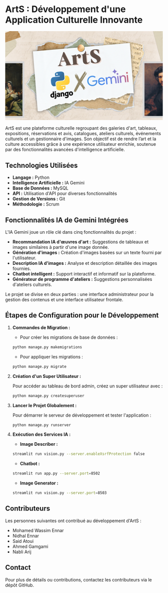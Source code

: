 # ArtS : Développement d'une Application Culturelle Innovante

![Project Screenshot](Portfolio.png)

ArtS est une plateforme culturelle regroupant des galeries d'art, tableaux, expositions, réservations et avis, catalogues, ateliers culturels, événements culturels et un gestionnaire d'images. Son objectif est de rendre l’art et la culture accessibles grâce à une expérience utilisateur enrichie, soutenue par des fonctionnalités avancées d'intelligence artificielle.

## Technologies Utilisées

- **Langage :** Python
- **Intelligence Artificielle :** IA Gemini
- **Base de Données :** MySQL
- **API :** Utilisation d'API pour diverses fonctionnalités
- **Gestion de Versions :** Git
- **Méthodologie :** Scrum

## Fonctionnalités IA de Gemini Intégrées

L'IA Gemini joue un rôle clé dans cinq fonctionnalités du projet :

- **Recommandation IA d'œuvres d'art :** Suggestions de tableaux et images similaires à partir d'une image donnée.
- **Génération d'images :** Création d'images basées sur un texte fourni par l'utilisateur.
- **Description IA d'images :** Analyse et description détaillée des images fournies.
- **Chatbot intelligent :** Support interactif et informatif sur la plateforme.
- **Générateur de programme d'ateliers :** Suggestions personnalisées d'ateliers culturels.

Le projet se divise en deux parties : une interface administrateur pour la gestion des contenus et une interface utilisateur frontale.

## Étapes de Configuration pour le Développement

1. **Commandes de Migration :**

   - Pour créer les migrations de base de données :

    ```bash
    python manage.py makemigrations
    ```

   - Pour appliquer les migrations :

    ```bash
    python manage.py migrate
    ```

2. **Création d'un Super Utilisateur :**

   Pour accéder au tableau de bord admin, créez un super utilisateur avec :

    ```bash
    python manage.py createsuperuser
    ```

3. **Lancer le Projet Globalement :**

   Pour démarrer le serveur de développement et tester l'application :

    ```bash
    python manage.py runserver
    ```

4. **Exécution des Services IA :**

   - **Image Describer :**
    ```bash
    streamlit run vision.py --server.enableXsrfProtection false
    ```
   - **Chatbot :**
    ```bash
    streamlit run app.py --server.port=8502
    ```
   - **Image Generator :**
    ```bash
    streamlit run vision.py --server.port=8503
    ```

## Contributeurs

Les personnes suivantes ont contribué au développement d'ArtS :

- Mohamed Wassim Ennar
- Nidhal Ennar
- Said Atoui
- Ahmed Gamgami
- Nabli Arij

## Contact

Pour plus de détails ou contributions, contactez les contributeurs via le dépôt GitHub.
